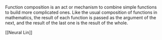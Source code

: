 Function composition is an act or mechanism to combine simple functions to build more complicated ones. 
Like the usual composition of functions in mathematics, the result of each function is passed as the argument of the next, and the result of the last one is the result of the whole.


[[Neural Lin]]